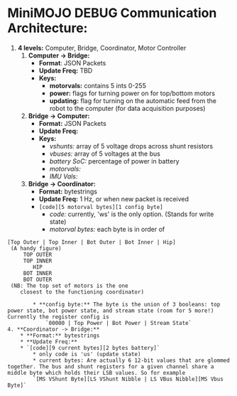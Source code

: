 # MiniMOJO DEBUG Communication Architecture: 

 1. **4 levels:** Computer, Bridge, Coordinator, Motor Controller
	1. **Computer -> Bridge:**
		* **Format**: JSON Packets
		* **Update Freq:** TBD
		* **Keys:**
			* **motorvals:** contains 5 ints 0-255
			* **power:** flags for turning power on for top/bottom motors
			* **updating:** flag for turning on the automatic feed from the robot to the computer (for data acquisition purposes)
	2. **Bridge -> Computer:**
		* **Format:** JSON Packets
		* **Update Freq:**
		* **Keys:**
			* *vshunts:* array of 5 voltage drops across shunt resistors
			* *vbuses:* array of 5 voltages at the bus
			* *battery SoC:* percentage of power in battery
			* *motorvals:*
			* *IMU Vals:*
	3.	**Bridge -> Coordinator:**
		*	**Format:** bytestrings
		* 	**Update Freq:** 1 Hz, or when new packet is received
		*	`[code][5 motorval bytes][1 config byte]`
			* *code:* currently, 'ws' is the only option. (Stands for write state)
			* *motorval bytes:* each byte is in order of  
```
[Top Outer | Top Inner | Bot Outer | Bot Inner | Hip]  
 (A handy figure)  
     TOP OUTER  
     TOP INNER  
        HIP  
     BOT INNER  
     BOT OUTER  
 (NB: The top set of motors is the one 
 	closest to the functioning coordinator)
```
			* **config byte:** The byte is the union of 3 booleans: top power state, bot power state, and stream state (room for 5 more!) Currently the register config is  
				`00000 | Top Power | Bot Power | Stream State`
	4. **Coordinator -> Bridge:**
		* **Format:** bytestrings
		* **Update Freq:**
		* `[code][9 current bytes][2 bytes battery]`	
			* only code is 'us' (update state)
			* current bytes: Are actually 6 12-bit values that are glommed together. The bus and shunt registers for a given channel share a middle byte which holds their LSB values. So for example  
			`[MS VShunt Byte][LS VShunt Nibble | LS VBus Nibble][MS Vbus Byte]`





